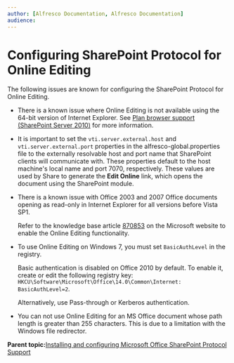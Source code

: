 ```yaml
---
author: [Alfresco Documentation, Alfresco Documentation]
audience: 
---
```


# Configuring SharePoint Protocol for Online Editing

The following issues are known for configuring the SharePoint Protocol for Online Editing.

-   There is a known issue where Online Editing is not available using the 64-bit version of Internet Explorer. See [Plan browser support \(SharePoint Server 2010\)](http://technet.microsoft.com/en-us/library/cc263526(v=office.14)) for more information.
-   It is important to set the `vti.server.external.host` and `vti.server.external.port` properties in the alfresco-global.properties file to the externally resolvable host and port name that SharePoint clients will communicate with. These properties default to the host machine's local name and port 7070, respectively. These values are used by Share to generate the **Edit Online** link, which opens the document using the SharePoint module.
-   There is a known issue with Office 2003 and 2007 Office documents opening as read-only in Internet Explorer for all versions before Vista SP1.

    Refer to the knowledge base article [870853](http://support.microsoft.com/kb/870853) on the Microsoft website to enable the Online Editing functionality.

-   To use Online Editing on Windows 7, you must set `BasicAuthLevel` in the registry.

    Basic authentication is disabled on Office 2010 by default. To enable it, create or edit the following registry key: `HKCU\Software\Microsoft\Office\14.0\Common\Internet: BasicAuthLevel=2`.

    Alternatively, use Pass-through or Kerberos authentication.

-   You can not use Online Editing for an MS Office document whose path length is greater than 255 characters. This is due to a limitation with the Windows file redirector.

**Parent topic:**[Installing and configuring Microsoft Office SharePoint Protocol Support](../concepts/SharePoint-intro.md)

